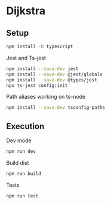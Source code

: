 # Dijkstra

## Setup

```sh
npm install -D typescript
```

Jest and Ts-jest

```sh
npm install --save-dev jest
npm install --save-dev @jest/globals
npm install --save-dev @types/jest
npx ts-jest config:init
```

Path aliases working on ts-node

```sh
npm install --save-dev tsconfig-paths
```

## Execution

Dev mode

```sh
npm run dev
```

Build dist

```sh
npm run build
```

Tests

```sh
npm run test
```

